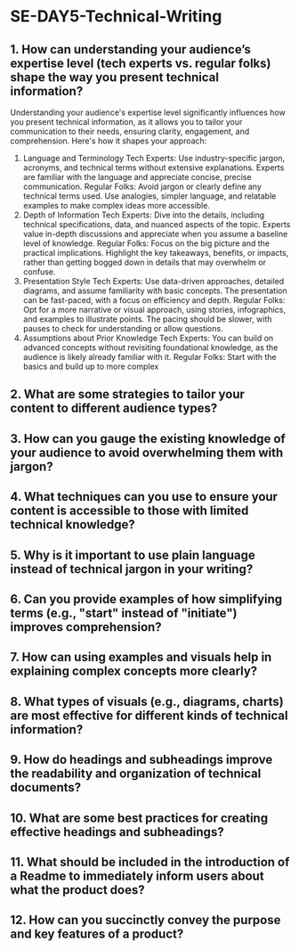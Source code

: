 # SE-DAY5-Technical-Writing
## 1. How can understanding your audience’s expertise level (tech experts vs. regular folks) shape the way you present technical information?
Understanding your audience's expertise level significantly influences how you present technical information, as it allows you to tailor your communication to their needs, ensuring clarity, engagement, and comprehension. Here's how it shapes your approach:

1. Language and Terminology
Tech Experts: Use industry-specific jargon, acronyms, and technical terms without extensive explanations. Experts are familiar with the language and appreciate concise, precise communication.
Regular Folks: Avoid jargon or clearly define any technical terms used. Use analogies, simpler language, and relatable examples to make complex ideas more accessible.
2. Depth of Information
Tech Experts: Dive into the details, including technical specifications, data, and nuanced aspects of the topic. Experts value in-depth discussions and appreciate when you assume a baseline level of knowledge.
Regular Folks: Focus on the big picture and the practical implications. Highlight the key takeaways, benefits, or impacts, rather than getting bogged down in details that may overwhelm or confuse.
3. Presentation Style
Tech Experts: Use data-driven approaches, detailed diagrams, and assume familiarity with basic concepts. The presentation can be fast-paced, with a focus on efficiency and depth.
Regular Folks: Opt for a more narrative or visual approach, using stories, infographics, and examples to illustrate points. The pacing should be slower, with pauses to check for understanding or allow questions.
4. Assumptions about Prior Knowledge
Tech Experts: You can build on advanced concepts without revisiting foundational knowledge, as the audience is likely already familiar with it.
Regular Folks: Start with the basics and build up to more complex
## 2. What are some strategies to tailor your content to different audience types?
## 3. How can you gauge the existing knowledge of your audience to avoid overwhelming them with jargon?
## 4. What techniques can you use to ensure your content is accessible to those with limited technical knowledge?
## 5. Why is it important to use plain language instead of technical jargon in your writing?
## 6. Can you provide examples of how simplifying terms (e.g., "start" instead of "initiate") improves comprehension?
## 7. How can using examples and visuals help in explaining complex concepts more clearly?
## 8. What types of visuals (e.g., diagrams, charts) are most effective for different kinds of technical information?
## 9. How do headings and subheadings improve the readability and organization of technical documents?
## 10. What are some best practices for creating effective headings and subheadings?
## 11. What should be included in the introduction of a Readme to immediately inform users about what the product does?
## 12. How can you succinctly convey the purpose and key features of a product?
